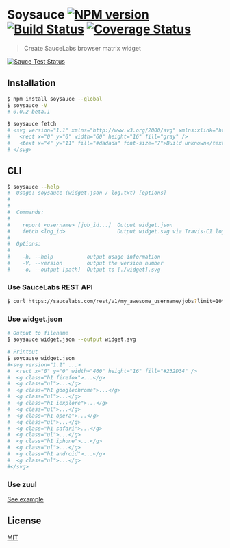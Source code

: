 # Soysauce [![NPM version][npm-image]][npm] [![Build Status][travis-image]][travis] [![Coverage Status][coveralls-image]][coveralls]

> Create SauceLabs browser matrix widget

[![Sauce Test Status][sauce-image]][sauce]

## Installation
```bash
$ npm install soysauce --global
$ soysauce -V
# 0.0.2-beta.1

$ soysauce fetch
# <svg version="1.1" xmlns="http://www.w3.org/2000/svg" xmlns:xlink="http://www.w3.org/1999/xlink" width="60" height="16" viewBox="0 0 60 16">
#   <rect x="0" y="0" width="60" height="16" fill="gray" />
#   <text x="4" y="11" fill="#dadada" font-size="7">Build unknown</text>
# </svg>
```

## CLI
```bash
$ soysauce --help
#  Usage: soysauce (widget.json / log.txt) [options]
#
#
#  Commands:
#
#    report <username> [job_id...]  Output widget.json
#    fetch <log_id>                 Output widget.svg via Travis-CI log.txt
#
#  Options:
#
#    -h, --help           output usage information
#    -V, --version        output the version number
#    -o, --output [path]  Output to [./widget].svg
```

### Use SauceLabs REST API
```bash
$ curl https://saucelabs.com/rest/v1/my_awesome_username/jobs?limit=10\&full=true | soysauce
```

[1]: https://docs.saucelabs.com/reference/rest-api/#full-jobs

### Use widget.json
```bash
# Output to filename
$ soysauce widget.json --output widget.svg

# Printout
$ soycause widget.json
#<svg version="1.1" ...>
#  <rect x="0" y="0" width="460" height="16" fill="#232D34" />
#  <g class="h1 firefox">...</g>
#  <g class="ul">...</g>
#  <g class="h1 googlechrome">...</g>
#  <g class="ul">...</g>
#  <g class="h1 iexplore">...</g>
#  <g class="ul">...</g>
#  <g class="h1 opera">...</g>
#  <g class="ul">...</g>
#  <g class="h1 safari">...</g>
#  <g class="ul">...</g>
#  <g class="h1 iphone">...</g>
#  <g class="ul">...</g>
#  <g class="h1 android">...</g>
#  <g class="ul">...</g>
#</svg>
```

### Use zuul
[See example](https://github.com/59798/zuul-example)

License
---
[MIT][License]

[License]: http://59naga.mit-license.org/

[sauce-image]: http://soysauce.berabou.me/59798/zuul-example.svg?
[sauce]: https://saucelabs.com/u/59798
[npm-image]:https://img.shields.io/npm/v/soysauce.svg?style=flat-square
[npm]: https://npmjs.org/package/soysauce
[travis-image]: http://img.shields.io/travis/59naga/soysauce.svg?style=flat-square
[travis]: https://travis-ci.org/59naga/soysauce
[coveralls-image]: http://img.shields.io/coveralls/59naga/soysauce.svg?style=flat-square
[coveralls]: https://coveralls.io/r/59naga/soysauce?branch=master
